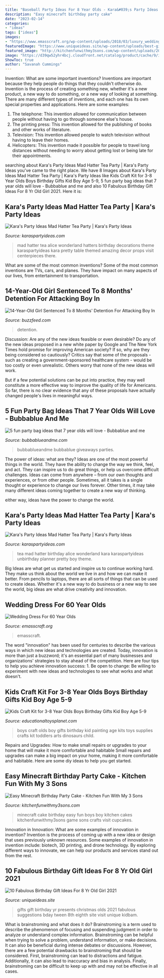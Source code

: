 ```yaml
---
title: "Baseball Party Ideas For 8 Year Olds - Kara&#039;s Party Ideas Mad Hatter Tea Party"
description: "Easy minecraft birthday party cake"
date: "2023-02-14"
categories:
- "ideas"
tags: ["ideas"]
images:
- "https://www.emasscraft.org/wp-content/uploads/2018/03/luxury_wedding_dresses_for_50_year_old_brides_38_for_cupcake_0.jpg"
featuredImage: "https://www.uniqueideas.site/wp-content/uploads/best-gifts-for-8-year-old-girls-gift-suggestions-girl-gifts-and-tween-4.jpg"
featured_image: "http://kitchenfunwithmy3sons.com/wp-content/uploads/2014/11/Minecraft-Birthday-Cake.jpg"
image: "https://d39qw52yhr4bcj.cloudfront.net/catalog/product/cache/9/image/9df78eab33525d08d6e5fb8d27136e95/b/0/b086gqkxlx.jpg"
ShowToc: true
author: "Savanah Cummings"
---
```



Invention: What are some important inventions?
Inventions are important because they help people do things that they couldn't otherwise do. Invention is the process of creating something new, whether it's a new product, a new way to do something, or a new way of looking at something. There are many different types of inventions, and each one has its own special properties and applications. Here are some examples: 
1. The telephone: This invention allowed for communication between people without having to go through someone else's house.
2. The printing press: This invention allowed for the publishing of books and other works of literature.
3. Television: This invention allowed people to watch television without having to leave their homes.
4. Helicopters: This invention made it possible for people to travel long distances without needing to worry about getting lost or being late for their appointments.

	

		
searching about Kara&#039;s Party Ideas Mad Hatter Tea Party | Kara&#039;s Party Ideas you've came to the right place. We have 8 Images about Kara&#039;s Party Ideas Mad Hatter Tea Party | Kara&#039;s Party Ideas like Kids Craft Kit for 3-8 Year Olds Boys Birthday Gifts Kid Boy Age 5-9, 5 fun party bag ideas that 7 year olds will love - Bubbablue and me and also 10 Fabulous Birthday Gift Ideas For 8 Yr Old Girl 2021. Here it is:
		
    
## Kara&#039;s Party Ideas Mad Hatter Tea Party | Kara&#039;s Party Ideas

<img loading=lazy src="https://www.karaspartyideas.com/wp-content/uploads/2012/05/robynprestonphotography-2012-34_600x900.jpg" onerror="this.onerror=null;this.src='https://tse3.mm.bing.net/th?id=OIP.U886wz1iauuIY5ZeH4CE8wHaLH&amp;pid=15.1';" alt="Kara&#039;s Party Ideas Mad Hatter Tea Party | Kara&#039;s Party Ideas">

_Source: karaspartyideas.com_

>mad hatter tea alice wonderland hatters birthday decorations theme karaspartyideas kara pretty table themed amazing decor props visit centerpieces there. 

	

What are some of the most common inventions?
Some of the most common inventions are TVs, cars, and planes. They have impact on many aspects of our lives, from entertainment to transportation.

    
## 14-Year-Old Girl Sentenced To 8 Months&#039; Detention For Attacking Boy In

<img loading=lazy src="https://img.buzzfeed.com/buzzfeed-static/static/2015-05/22/7/campaign_images/webdr15/14-year-old-girl-sentenced-to-8-months-detention-2-28288-1432292905-26_dblbig.jpg" onerror="this.onerror=null;this.src='https://tse4.mm.bing.net/th?id=OIP.XDgxgYKxoWRjuYYB0nimRAHaE6&amp;pid=15.1';" alt="14-Year-Old Girl Sentenced To 8 Months&#039; Detention For Attacking Boy In">

_Source: buzzfeed.com_

>detention. 

	

Discussion: Are any of the new ideas feasible or even desirable?
Do any of the new ideas proposed in a new white paper by Google and The New York Times hold promise for improving American society? If so, why are they being considered so cautiously?
Critics say that some of the proposals - such as creating a government-sponsored healthcare system - would be too costly or even unrealistic. Others worry that none of the new ideas will work.

But if a few potential solutions can be put into practice, they may well constitute a more effective way to improve the quality of life for Americans. So far, there is no clear evidence that any of these proposals have actually changed people's lives in meaningful ways.

    
## 5 Fun Party Bag Ideas That 7 Year Olds Will Love - Bubbablue And Me

<img loading=lazy src="https://bubbablueandme.com/wp-content/uploads/2016/01/5-non-boring-party-bag-ideas-for-kids-Bubbablue-and-me.jpg" onerror="this.onerror=null;this.src='https://tse4.mm.bing.net/th?id=OIP.gkiNpsQM48hHWf9NdWsl7wHaKo&amp;pid=15.1';" alt="5 fun party bag ideas that 7 year olds will love - Bubbablue and me">

_Source: bubbablueandme.com_

>bubbablueandme bubbablue giveaways parties. 

	

The power of ideas: what are they?
Ideas are one of the most powerful things in the world. They have the ability to change the way we think, feel, and act. They can inspire us to do great things, or help us overcome difficult challenges.
Ideas can come from anywhere – from our own thoughts and experiences, or from other people. Sometimes, all it takes is a single thought or experience to change our lives forever. Other times, it may take many different ideas coming together to create a new way of thinking.

 either way, ideas have the power to change the world.

    
## Kara&#039;s Party Ideas Mad Hatter Tea Party | Kara&#039;s Party Ideas

<img loading=lazy src="https://www.karaspartyideas.com/wp-content/uploads/2012/05/robynprestonphotography-2012-10_600x900.jpg" onerror="this.onerror=null;this.src='https://tse3.mm.bing.net/th?id=OIP.YVkxDfpzIkSvkx74gxR87gHaLH&amp;pid=15.1';" alt="Kara&#039;s Party Ideas Mad Hatter Tea Party | Kara&#039;s Party Ideas">

_Source: karaspartyideas.com_

>tea mad hatter birthday alice wonderland kara karaspartyideas unbirthday planner pretty boy theme. 

	

Big Ideas are what get us started and inspire us to continue working hard. They make us think about the world we live in and how we can make it better. From pencils to laptops, there are all sorts of things that can be used to create ideas. Whether it's a new way to do business or a new way to see the world, big ideas are what drive creativity and innovation.

    
## Wedding Dress For 60 Year Olds

<img loading=lazy src="https://www.emasscraft.org/wp-content/uploads/2018/03/luxury_wedding_dresses_for_50_year_old_brides_38_for_cupcake_0.jpg" onerror="this.onerror=null;this.src='https://tse2.mm.bing.net/th?id=OIP.ms6PcFpanjUGli59QJRnxAHaJ4&amp;pid=15.1';" alt="Wedding Dress For 60 Year Olds">

_Source: emasscraft.org_

>emasscraft. 

	

The word "innovation" has been used for centuries to describe the various ways in which new ideas and technologies are created. Today, innovation is more than just a buzzword; it's an essential part of many businesses and organizations' strategies to stay ahead of the competition. Here are four tips to help you achieve innovation success: 1. Be open to change: Be willing to experiment with new ideas and technologies to see what works and what doesn't.

    
## Kids Craft Kit For 3-8 Year Olds Boys Birthday Gifts Kid Boy Age 5-9

<img loading=lazy src="https://d39qw52yhr4bcj.cloudfront.net/catalog/product/cache/9/image/9df78eab33525d08d6e5fb8d27136e95/b/0/b086gqkxlx.jpg" onerror="this.onerror=null;this.src='https://tse2.mm.bing.net/th?id=OIP.D21QWhjWtygrdvqWHBzkTwHaHa&amp;pid=15.1';" alt="Kids Craft Kit for 3-8 Year Olds Boys Birthday Gifts Kid Boy Age 5-9">

_Source: educationaltoysplanet.com_

>boys craft olds boy gifts birthday kid painting age kits toys supplies crafts kit toddlers arts dinosaurs child. 

	

Repairs and Upgrades: How to make small repairs or upgrades to your home that will make it more comfortable and habitable
Small repairs and upgrades can make a big impact on your home, making it more comfortable and habitable. Here are some diy ideas to help you get started.

    
## Easy Minecraft Birthday Party Cake - Kitchen Fun With My 3 Sons

<img loading=lazy src="http://kitchenfunwithmy3sons.com/wp-content/uploads/2014/11/Minecraft-Birthday-Cake.jpg" onerror="this.onerror=null;this.src='https://tse2.mm.bing.net/th?id=OIP.6wrrsXobKFo-X1LgN0bl7gHaFj&amp;pid=15.1';" alt="Easy Minecraft Birthday Party Cake - Kitchen Fun With My 3 Sons">

_Source: kitchenfunwithmy3sons.com_

>minecraft cake birthday easy fun boys boy kitchen cakes kitchenfunwithmy3sons game sons crafts visit cupcakes. 

	

Innovation in Innovation: What are some examples of innovation in invention?
Invention is the process of coming up with a new idea or design that uses previously unknown resources. Some examples of innovation in invention include: biotech, 3D printing, and drone technology. By exploring different ways to innovate, we can help our products and services stand out from the rest.

    
## 10 Fabulous Birthday Gift Ideas For 8 Yr Old Girl 2021

<img loading=lazy src="https://www.uniqueideas.site/wp-content/uploads/best-gifts-for-8-year-old-girls-gift-suggestions-girl-gifts-and-tween-4.jpg" onerror="this.onerror=null;this.src='https://tse4.mm.bing.net/th?id=OIP.PJxgo5QE4TRsndmMjr6wMQHaPH&amp;pid=15.1';" alt="10 Fabulous Birthday Gift Ideas For 8 Yr Old Girl 2021">

_Source: uniqueideas.site_

>gifts gift birthday yr presents christmas olds 2021 fabulous suggestions bday tween 8th eighth site visit unique kidbam. 

	

What is brainstroming and what does it do?
Brainstroming is a term used to describe the phenomenon of focusing and suspending judgment in order to analyze or understand complex information. Brainstroming can be helpful when trying to solve a problem, understand information, or make decisions. It can also be beneficial during intense debates or discussions. However, there are a few potential drawbacks to brainstroming that should be considered. First, brainstroming can lead to distractions and fatigue. Additionally, it can also lead to inaccuracy and bias in analysis. Finally, brainstroming can be difficult to keep up with and may not be effective in all cases.

